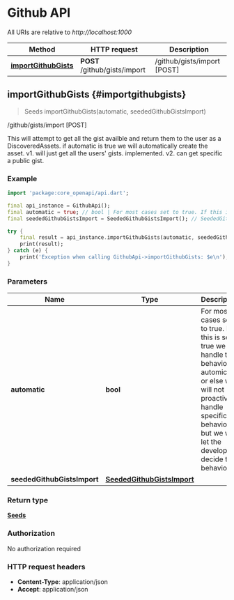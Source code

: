 # Github API

All URIs are relative to *http://localhost:1000*

Method | HTTP request | Description
------------- | ------------- | -------------
[**importGithubGists**](GithubApi#importgithubgists) | **POST** /github/gists/import | /github/gists/import [POST]


## **importGithubGists** {#importgithubgists}
> Seeds importGithubGists(automatic, seededGithubGistsImport)

/github/gists/import [POST]

This will attempt to get all the gist availble and return them to the user as a DiscoveredAssets.  if automatic is true we will automatically create the asset.  v1. will just get all the users' gists. implemented. v2. can get specific a public gist.

### Example
```dart
import 'package:core_openapi/api.dart';

final api_instance = GithubApi();
final automatic = true; // bool | For most cases set to true. If this is set to true we will handle the behavior automically or else we will not proactively handle specific behavior but we will let the developer decide the behavior.
final seededGithubGistsImport = SeededGithubGistsImport(); // SeededGithubGistsImport | 

try {
    final result = api_instance.importGithubGists(automatic, seededGithubGistsImport);
    print(result);
} catch (e) {
    print('Exception when calling GithubApi->importGithubGists: $e\n');
}
```

### Parameters

Name | Type | Description  | Notes
------------- | ------------- | ------------- | -------------
 **automatic** | **bool**| For most cases set to true. If this is set to true we will handle the behavior automically or else we will not proactively handle specific behavior but we will let the developer decide the behavior. | [optional] [default to true]
 **seededGithubGistsImport** | [**SeededGithubGistsImport**](../models/SeededGithubGistsImport)|  | [optional] 

### Return type

[**Seeds**](../models/Seeds)

### Authorization

No authorization required

### HTTP request headers

 - **Content-Type**: application/json
 - **Accept**: application/json



